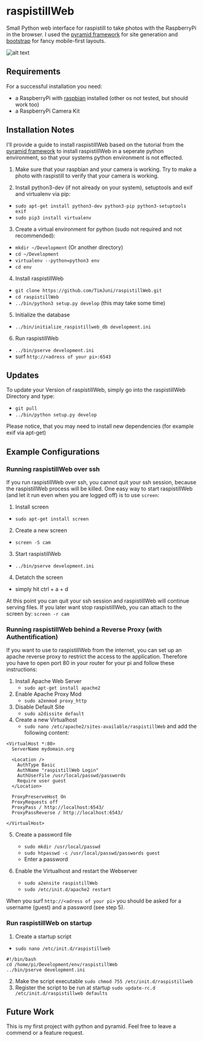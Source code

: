 # raspistillWeb

Small Python web interface for raspistill to take photos with the RaspberryPi in the browser. I used the [pyramid framework](http://www.pylonsproject.org/) for site generation and [bootstrap](http://getbootstrap.com/) for fancy mobile-first layouts. 

![alt text](https://raw.github.com/TimJuni/raspistillWeb/master/raspistillweb/pictures/preview.jpg "raspistillWeb preview")

## Requirements

For a successful installation you need:
* a RaspberryPi with [raspbian](http://www.raspbian.org) installed (other os not tested, but should work too)
* a RaspberryPi Camera Kit

## Installation Notes

I'll provide a guide to install raspistillWeb based on the tutorial from the [pyramid framework](http://docs.pylonsproject.org/projects/pyramid/en/1.4-branch/narr/install.html) to install raspistillWeb in a seperate python environment, so that your systems python environment is not effected.

1. Make sure that your raspbian and your camera is working. Try to make a photo with raspistill to verify that your camera is working. 

2. Install python3-dev (if not already on your system), setuptools and exif and virtualenv via pip:
  * `sudo apt-get install python3-dev python3-pip python3-setuptools exif`
  * `sudo pip3 install virtualenv`

3. Create a virtual environment for python (sudo not required and not recommended):
  * `mkdir ~/Development` (Or another directory)
  * `cd ~/Development`
  * `virtualenv --python=python3 env`
  * `cd env`

4. Install raspistillWeb
  * `git clone https://github.com/TimJuni/raspistillWeb.git`
  * `cd raspistillWeb`
  * `../bin/python3 setup.py develop` (this may take some time)

5. Initialize the database
  * `../bin/initialize_raspistillweb_db development.ini`

6. Run raspistillWeb
  * `../bin/pserve development.ini`
  * surf `http://<adress of your pi>:6543`

## Updates
To update your Version of raspistillWeb, simply go into the raspistillWeb Directory and type:
  * `git pull`
  * `../bin/python setup.py develop`

Please notice, that you may need to install new dependencies (for example exif via apt-get)

## Example Configurations

### Running raspistillWeb over ssh
If you run raspistillWeb over ssh, you cannot quit your ssh session, because the raspistillWeb process will be killed. One easy way to start raspistillWeb (and let it run even when you are logged off) is to use `screen`:

1. Install screen
  * `sudo apt-get install screen`
2. Create a new screen
  * `screen -S cam`
3. Start raspistillWeb
  * `../bin/pserve development.ini`
4. Detatch the screen
  * simply hit ctrl + a + d 

At this point you can quit your ssh session and raspistillWeb will continue serving files. If you later want stop raspistillWeb, you can attach to the screen by: `screen -r cam`

### Running raspistillWeb behind a Reverse Proxy (with Authentification)
If you want to use to raspistillWeb from the internet, you can set up an apache reverse proxy to restrict the access to the application. Therefore you have to open port 80 in your router for your pi and follow these instructions:


1. Install Apache Web Server
    * `sudo apt-get install apache2`
2. Enable Apache Proxy Mod
    * `sudo a2enmod proxy_http`
3. Disable Default Site
    * `sudo a2dissite default`
4. Create a new Virtualhost
    * `sudo nano /etc/apache2/sites-available/raspistillWeb` and add the following content:
    
   
```
<VirtualHost *:80>
  ServerName mydomain.org
 
  <Location />
    AuthType Basic
    AuthName "raspistillWeb Login"
    AuthUserFile /usr/local/passwd/passwords
    Require user guest
  </Location>

  ProxyPreserveHost On
  ProxyRequests off
  ProxyPass / http://localhost:6543/
  ProxyPassReverse / http://localhost:6543/
 
</VirtualHost>
``` 

5. Create a password file
    * `sudo mkdir /usr/local/passwd`
    * `sudo htpasswd -c /usr/local/passwd/passwords guest`
    * Enter a password
    
6. Enable the Virtualhost and restart the Webserver
    * `sudo a2ensite raspistillWeb`
    * `sudo /etc/init.d/apache2 restart`
    
When you surf `http://<adress of your pi>` you should be asked for a username (guest) and a password (see step 5). 

### Run raspistillWeb on startup
1. Create a startup script
  * `sudo nano /etc/init.d/raspistillweb`
```
#!/bin/bash
cd /home/pi/Development/env/raspistillWeb
../bin/pserve development.ini
``` 
2. Make the script executable
  `sudo chmod 755 /etc/init.d/raspistillweb`
3. Register the script to be run at startup
  `sudo update-rc.d /etc/init.d/raspistillweb defaults`

## Future Work
This is my first project with python and pyramid. Feel free to leave a commend or a feature request.
